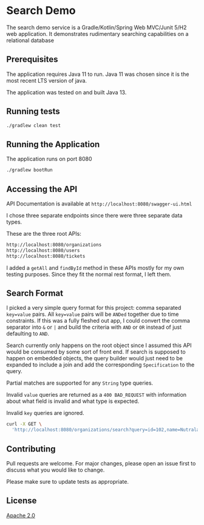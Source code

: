 # Search Demo

The search demo service is a Gradle/Kotlin/Spring Web MVC/Junit 5/H2 web application.  It demonstrates
rudimentary searching capabilities on a relational database

## Prerequisites

The application requires Java 11 to run.  Java 11 was chosen since it is the most recent LTS version
of java.

The application was tested on and built Java 13.

## Running tests

```bash
./gradlew clean test
```

## Running the Application

The application runs on port 8080

```bash
./gradlew bootRun
```

## Accessing the API

API Documentation is available at `http://localhost:8080/swagger-ui.html`

I chose three separate endpoints since there were three separate data types.

These are the three root APIs:

```bash
http://localhost:8080/organizations
http://localhost:8080/users
http://localhost:8080/tickets
```

I added a `getAll` and `findById` method in these APIs mostly for my own testing purposes.  Since they 
fit the normal rest format, I left them.

## Search Format

I picked a very simple query format for this project: comma separated `key=value` pairs.  All `key=value` pairs
will be `ANDed` together due to time constraints.  If this was a fully fleshed out app, I could
convert the comma separator into `&` or `|` and build the criteria with `AND` or `OR` instead of 
just defaulting to `AND`.

Search currently only happens on the root object since I assumed this API would be consumed by some
sort of front end.  If search is supposed to happen on embedded objects, the query builder would just
need to be expanded to include a join and add the corresponding `Specification` to the query.

Partial matches are supported for any `String` type queries.

Invalid `value` queries are returned as a `400 BAD_REQUEST` with information about what field is invalid and 
what type is expected.

Invalid `key` queries are ignored.

```bash
curl -X GET \
  'http://localhost:8080/organizations/search?query=id=102,name=Nutralab'
```

## Contributing
Pull requests are welcome. For major changes, please open an issue first to discuss what you would like to change.

Please make sure to update tests as appropriate.

## License
[Apache 2.0](http://www.apache.org/licenses/LICENSE-2.0/)



